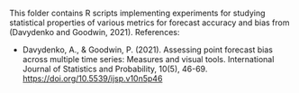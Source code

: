 This folder contains R scripts implementing experiments for studying statistical properties of various metrics for forecast accuracy and bias from (Davydenko and Goodwin, 2021).
References:
- Davydenko, A., & Goodwin, P. (2021). Assessing point forecast bias across multiple time series: Measures and visual tools. International Journal of Statistics and Probability, 10(5), 46-69. https://doi.org/10.5539/ijsp.v10n5p46
